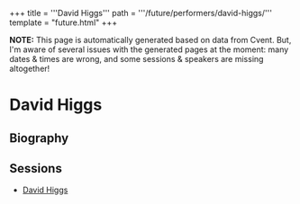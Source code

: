 +++
title = '''David Higgs'''
path = '''/future/performers/david-higgs/'''
template = "future.html"
+++

<p class="todo">
<strong>NOTE:</strong> This page is automatically generated based on data from Cvent.
But, I'm aware of several issues with the generated pages at the moment:
many dates & times are wrong, and some sessions & speakers are missing altogether!
</p>

<h1>David Higgs</h1>
<h2>Biography</h2>
<p></p>
<h2>Sessions</h2>
<ul><li><a href="/future/sessions/david-higgs/">David Higgs</a></li>

